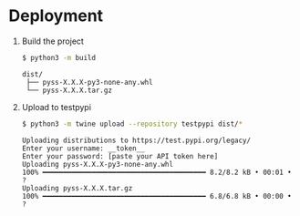 # Deployment

1. Build the project

   ```bash
   $ python3 -m build
   ```
   ```
   dist/
    ├── pyss-X.X.X-py3-none-any.whl
    └── pyss-X.X.X.tar.gz
   ```

2. Upload to testpypi
   ```bash
   $ python3 -m twine upload --repository testpypi dist/*
   ```
   ```
   Uploading distributions to https://test.pypi.org/legacy/
   Enter your username: __token__
   Enter your password: [paste your API token here]
   Uploading pyss-X.X.X-py3-none-any.whl
   100% ━━━━━━━━━━━━━━━━━━━━━━━━━━━━━━━━━━━━━━━━ 8.2/8.2 kB • 00:01 • ?
   Uploading pyss-X.X.X.tar.gz
   100% ━━━━━━━━━━━━━━━━━━━━━━━━━━━━━━━━━━━━━━━━ 6.8/6.8 kB • 00:00 • ?
   ```